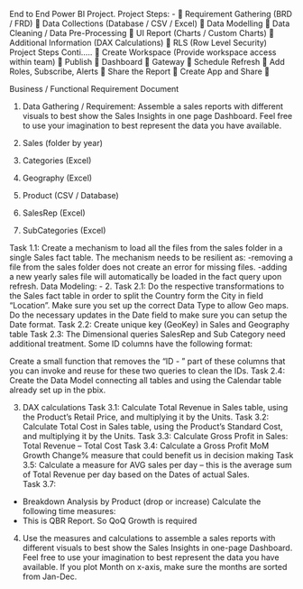 End to End Power BI Project.
Project Steps: -
	Requirement Gathering (BRD / FRD)
	Data Collections (Database / CSV / Excel)
	Data Modelling
	Data Cleaning / Data Pre-Processing
	UI Report (Charts / Custom Charts)
	Additional Information (DAX Calculations)
	RLS (Row Level Security)
Project Steps Conti…..
	Create Workspace (Provide workspace access within team)
	Publish
	Dashboard
	Gateway
	Schedule Refresh
	Add Roles, Subscribe, Alerts
	Share the Report
	Create App and Share
	

Business / Functional Requirement Document

1.	Data Gathering / Requirement:
Assemble a sales reports with different visuals to best show the Sales Insights in one page Dashboard. Feel free to use your imagination to best represent the data you have available.

1.	Sales (folder by year)
2.	Categories (Excel)
3.	Geography (Excel)
4.	Product (CSV / Database)
5.	SalesRep (Excel)
6.	SubCategories (Excel)

Task 1.1:
Create a mechanism to load all the files from the sales folder in a single Sales fact table.
The mechanism needs to be resilient as:
	-removing a file from the sales folder does not create an error for missing files.
	-adding a new yearly sales file will automatically be loaded in the fact query upon refresh.
Data Modeling: -
2.	     Task 2.1: 
Do the respective transformations to the Sales fact table in order to split the Country form the City in field “Location”. Make sure you set up the correct Data Type to allow Geo maps.
Do the necessary updates in the Date field to make sure you can setup the Date format.
Task 2.2: 
Create unique key (GeoKey) in Sales and Geography table
Task 2.3:
The Dimensional queries SalesRep and Sub Category need additional treatment. Some ID columns have the following format:
 
Create a small function that removes the “ID - ” part of these columns that you can invoke and reuse for these two queries to clean the IDs.
Task 2.4: 
Create the Data Model connecting all tables and using the Calendar table already set up in the pbix.

3.	DAX calculations
Task 3.1:
Calculate Total Revenue in Sales table, using the Product’s Retail Price, and multiplying it by the Units.
Task 3.2:
 Calculate Total Cost in Sales table, using the Product’s Standard Cost, and multiplying it by the Units.
Task 3.3:
Calculate Gross Profit in Sales: Total Revenue – Total Cost
Task 3.4:
Calculate a Gross Profit MoM Growth Change% measure that could benefit us in decision making
Task 3.5:
Calculate a measure for AVG sales per day – this is the average sum of Total Revenue per day based on the Dates of actual Sales.	
Task 3.7: 
-	Breakdown Analysis by Product (drop or increase)
Calculate the following time measures:
-	This is QBR Report. So QoQ Growth is required

4.	Use the measures and calculations to assemble a sales reports with different visuals to best show the Sales Insights in one-page Dashboard. Feel free to use your imagination to best represent the data you have available.
If you plot Month on x-axis, make sure the months are sorted from Jan-Dec.
